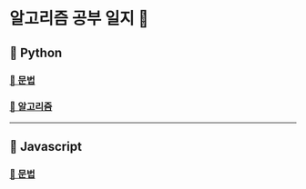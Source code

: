 # 알고리즘 공부 일지 🫧

## 📑 Python

### [🧷 문법](python/문법.md)

### [🧷 알고리즘](python/알고리즘.md)

---

## 📑 Javascript

### [🧷 문법](javascript/문법.md)
